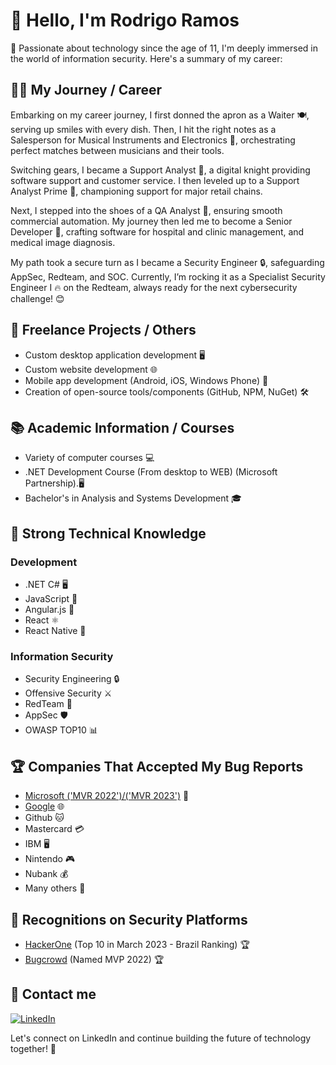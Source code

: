 # 👋 Hello, I'm Rodrigo Ramos

🚀 Passionate about technology since the age of 11, I'm deeply immersed in the world of information security. Here's a summary of my career:

## 👨‍💼 My Journey / Career

Embarking on my career journey, I first donned the apron as a Waiter 🍽️, serving up smiles with every dish. Then, I hit the right notes as a Salesperson for Musical Instruments and Electronics 🎸, orchestrating perfect matches between musicians and their tools.

Switching gears, I became a Support Analyst 🔧, a digital knight providing software support and customer service. I then leveled up to a Support Analyst Prime 🛒, championing support for major retail chains.

Next, I stepped into the shoes of a QA Analyst 🛒, ensuring smooth commercial automation. My journey then led me to become a Senior Developer 💼, crafting software for hospital and clinic management, and medical image diagnosis.

My path took a secure turn as I became a Security Engineer 🔒, safeguarding AppSec, Redteam, and SOC. Currently, I’m rocking it as a Specialist Security Engineer I 🔥 on the Redteam, always ready for the next cybersecurity challenge! 😊

## 🚀 Freelance Projects / Others

- Custom desktop application development 🖥️
- Custom website development 🌐
- Mobile app development (Android, iOS, Windows Phone) 📱
- Creation of open-source tools/components (GitHub, NPM, NuGet) 🛠️

## 📚 Academic Information / Courses

- Variety of computer courses 💻
- .NET Development Course (From desktop to WEB) (Microsoft Partnership).🖥️
- Bachelor's in Analysis and Systems Development 🎓

## 🚀 Strong Technical Knowledge

### Development

- .NET C# 🖥️
- JavaScript 📜
- Angular.js 🔺
- React ⚛️
- React Native 📱

### Information Security

- Security Engineering 🔒
- Offensive Security ⚔️
- RedTeam 🔴
- AppSec 🛡️
- OWASP TOP10 📊

## 🏆 Companies That Accepted My Bug Reports

- [Microsoft ('MVR 2022')/('MVR 2023')](https://msrc.microsoft.com/leaderboard) 🏅
- [Google](https://bughunters.google.com/profile/49040f96-5eb2-4133-a5f5-35ab33d1f498/awards) 🌐
- Github 🐱
- Mastercard 💳
- IBM 🖥️
- Nintendo 🎮
- Nubank 💰
- Many others 🌟

## 🌟 Recognitions on Security Platforms

- [HackerOne](https://hackerone.com/rodrigoramosrs) (Top 10 in March 2023 - Brazil Ranking) 🏆
- [Bugcrowd](https://bugcrowd.com/rodrigoramosrs) (Named MVP 2022) 🏆

## 📩 Contact me

<p align="left">
  <a href="https://www.linkedin.com/in/rodrigoramosrs/" target="_blank"><img alt="LinkedIn" src="https://img.shields.io/badge/LinkedIn-@rodrigoramosrs-blue?style=flat&logo=linkedin"></a>
</p>

Let's connect on LinkedIn and continue building the future of technology together! 💪
